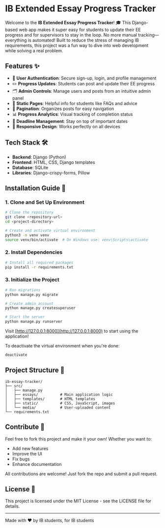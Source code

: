 # IB Extended Essay Progress Tracker

Welcome to the **IB Extended Essay Progress Tracker**! 🎓 This Django-based web app makes it super easy for students to update their EE progress and for supervisors to stay in the loop. No more manual tracking—everything is automated! Built to reduce the stress of managing IB requirements, this project was a fun way to dive into web development while solving a real problem.

## Features ✨

- 🔐 **User Authentication**: Secure sign-up, login, and profile management
- ✏️ **Progress Updates**: Students can post and update their EE progress
- 🗂️ **Admin Controls**: Manage users and posts from an intuitive admin panel
- 📄 **Static Pages**: Helpful info for students like FAQs and advice
- 📜 **Pagination**: Organizes posts for easy navigation
- 📊 **Progress Analytics**: Visual tracking of completion status
- 📅 **Deadline Management**: Stay on top of important dates
- 📱 **Responsive Design**: Works perfectly on all devices

## Tech Stack 🛠️

- **Backend**: Django (Python)
- **Frontend**: HTML, CSS, Django templates
- **Database**: SQLite
- **Libraries**: Django-crispy-forms, Pillow

## Installation Guide 🚀

### 1. Clone and Set Up Environment
```bash
# Clone the repository
git clone <repository-url>
cd <project-directory>

# Create and activate virtual environment
python3 -m venv venv
source venv/bin/activate  # On Windows use: venv\Scripts\activate
```

### 2. Install Dependencies
```bash
# Install all required packages
pip install -r requirements.txt
```

### 3. Initialize the Project
```bash
# Run migrations
python manage.py migrate

# Create admin account
python manage.py createsuperuser

# Start the server
python manage.py runserver
```

Visit [http://127.0.0.1:8000](http://127.0.0.1:8000) to start using the application!

To deactivate the virtual environment when you're done:
```bash
deactivate
```

## Project Structure 📁
```
ib-essay-tracker/
├── src/
│   ├── manage.py
│   ├── essays/          # Main application logic
│   ├── templates/       # HTML templates
│   ├── static/          # CSS, JavaScript, images
│   └── media/           # User-uploaded content
└── requirements.txt
```

## Contribute 🙌

Feel free to fork this project and make it your own! Whether you want to:
- Add new features
- Improve the UI
- Fix bugs
- Enhance documentation

All contributions are welcome! Just fork the repo and submit a pull request.

## License 📝

This project is licensed under the MIT License - see the LICENSE file for details.

---
Made with ❤️ by IB students, for IB students
